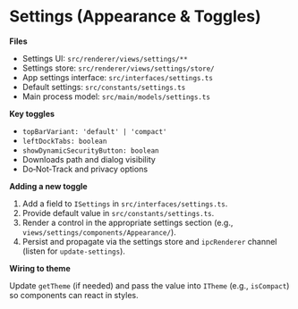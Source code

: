 # Settings (Appearance & Toggles)

**Files**

- Settings UI: `src/renderer/views/settings/**`
- Settings store: `src/renderer/views/settings/store/`
- App settings interface: `src/interfaces/settings.ts`
- Default settings: `src/constants/settings.ts`
- Main process model: `src/main/models/settings.ts`

**Key toggles**

- `topBarVariant: 'default' | 'compact'`
- `leftDockTabs: boolean`
- `showDynamicSecurityButton: boolean`
- Downloads path and dialog visibility
- Do‑Not‑Track and privacy options

**Adding a new toggle**

1. Add a field to `ISettings` in `src/interfaces/settings.ts`.
2. Provide default value in `src/constants/settings.ts`.
3. Render a control in the appropriate settings section (e.g., `views/settings/components/Appearance/`).
4. Persist and propagate via the settings store and `ipcRenderer` channel (listen for `update-settings`).

**Wiring to theme**

Update `getTheme` (if needed) and pass the value into `ITheme` (e.g., `isCompact`) so components can react in styles.
